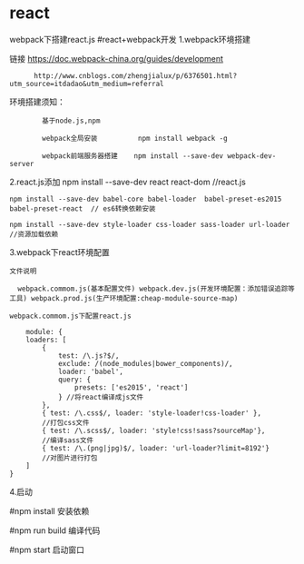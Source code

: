 # react
webpack下搭建react.js
#react+webpack开发
1.webpack环境搭建

  链接    https://doc.webpack-china.org/guides/development
  
          http://www.cnblogs.com/zhengjialux/p/6376501.html?utm_source=itdadao&utm_medium=referral
  
  环境搭建须知：
  
            基于node.js,npm   
            
            webpack全局安装          npm install webpack -g
            
            webpack前端服务器搭建    npm install --save-dev webpack-dev-server 
                
2.react.js添加
    npm install --save-dev react react-dom   //react.js

    npm install --save-dev babel-core babel-loader  babel-preset-es2015 babel-preset-react  // es6转换依赖安装

    npm install --save-dev style-loader css-loader sass-loader url-loader             //资源加载依赖
3.webpack下react环境配置

    文件说明
     
      webpack.commom.js(基本配置文件) webpack.dev.js(开发环境配置：添加错误追踪等工具) webpack.prod.js(生产环境配置:cheap-module-source-map)
        
    webpack.commom.js下配置react.js
     
        module: {
        loaders: [
            {
                test: /\.js?$/,
                exclude: /(node_modules|bower_components)/,
                loader: 'babel',
                query: {
                    presets: ['es2015', 'react']
                } //将react编译成js文件
            },
            { test: /\.css$/, loader: 'style-loader!css-loader' }, 
            //打包css文件
            { test: /\.scss$/, loader: 'style!css!sass?sourceMap'}, 
            //编译sass文件
            { test: /\.(png|jpg)$/, loader: 'url-loader?limit=8192'} 
            //对图片进行打包
        ]
    }
    
4.启动

   #npm install 安装依赖
   
   #npm run build  编译代码
   
   #npm start    启动窗口
